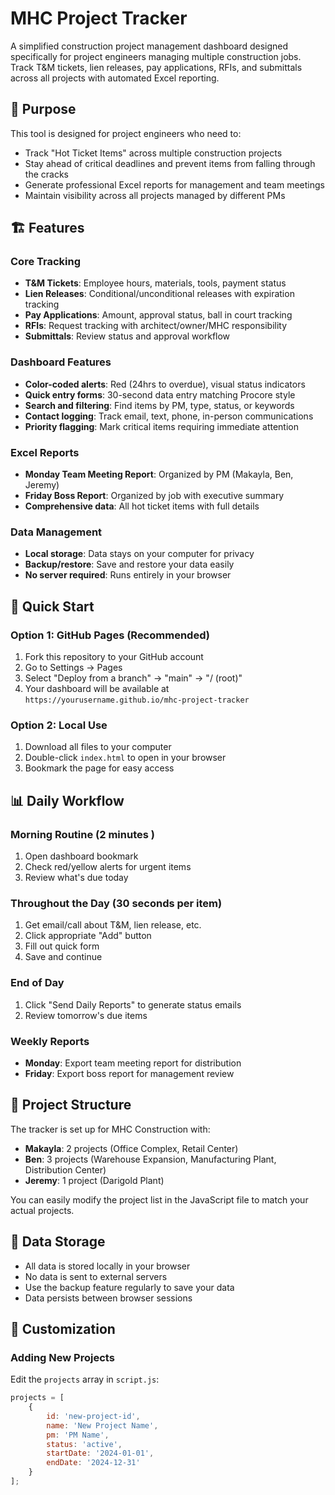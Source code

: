 # MHC Project Tracker

A simplified construction project management dashboard designed specifically for project engineers managing multiple construction jobs. Track T&M tickets, lien releases, pay applications, RFIs, and submittals across all projects with automated Excel reporting.

## 🎯 Purpose

This tool is designed for project engineers who need to:
- Track "Hot Ticket Items" across multiple construction projects
- Stay ahead of critical deadlines and prevent items from falling through the cracks
- Generate professional Excel reports for management and team meetings
- Maintain visibility across all projects managed by different PMs

## 🏗️ Features

### Core Tracking
- **T&M Tickets**: Employee hours, materials, tools, payment status
- **Lien Releases**: Conditional/unconditional releases with expiration tracking
- **Pay Applications**: Amount, approval status, ball in court tracking
- **RFIs**: Request tracking with architect/owner/MHC responsibility
- **Submittals**: Review status and approval workflow

### Dashboard Features
- **Color-coded alerts**: Red (24hrs to overdue), visual status indicators
- **Quick entry forms**: 30-second data entry matching Procore style
- **Search and filtering**: Find items by PM, type, status, or keywords
- **Contact logging**: Track email, text, phone, in-person communications
- **Priority flagging**: Mark critical items requiring immediate attention

### Excel Reports
- **Monday Team Meeting Report**: Organized by PM (Makayla, Ben, Jeremy)
- **Friday Boss Report**: Organized by job with executive summary
- **Comprehensive data**: All hot ticket items with full details

### Data Management
- **Local storage**: Data stays on your computer for privacy
- **Backup/restore**: Save and restore your data easily
- **No server required**: Runs entirely in your browser

## 🚀 Quick Start

### Option 1: GitHub Pages (Recommended)
1. Fork this repository to your GitHub account
2. Go to Settings → Pages
3. Select "Deploy from a branch" → "main" → "/ (root)"
4. Your dashboard will be available at `https://yourusername.github.io/mhc-project-tracker`

### Option 2: Local Use
1. Download all files to your computer
2. Double-click `index.html` to open in your browser
3. Bookmark the page for easy access

## 📊 Daily Workflow

### Morning Routine (2 minutes )
1. Open dashboard bookmark
2. Check red/yellow alerts for urgent items
3. Review what's due today

### Throughout the Day (30 seconds per item)
1. Get email/call about T&M, lien release, etc.
2. Click appropriate "Add" button
3. Fill out quick form
4. Save and continue

### End of Day
1. Click "Send Daily Reports" to generate status emails
2. Review tomorrow's due items

### Weekly Reports
- **Monday**: Export team meeting report for distribution
- **Friday**: Export boss report for management review

## 🏢 Project Structure

The tracker is set up for MHC Construction with:
- **Makayla**: 2 projects (Office Complex, Retail Center)
- **Ben**: 3 projects (Warehouse Expansion, Manufacturing Plant, Distribution Center)  
- **Jeremy**: 1 project (Darigold Plant)

You can easily modify the project list in the JavaScript file to match your actual projects.

## 💾 Data Storage

- All data is stored locally in your browser
- No data is sent to external servers
- Use the backup feature regularly to save your data
- Data persists between browser sessions

## 🔧 Customization

### Adding New Projects
Edit the `projects` array in `script.js`:
```javascript
projects = [
    {
        id: 'new-project-id',
        name: 'New Project Name',
        pm: 'PM Name',
        status: 'active',
        startDate: '2024-01-01',
        endDate: '2024-12-31'
    }
];
